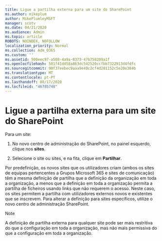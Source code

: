 ```yaml
---
title: Ligue a partilha externa para um site do SharePoint
ms.author: mikeplum
author: MikePlumleyMSFT
manager: scotv
ms.date: 04/21/2020
ms.audience: Admin
ms.topic: article
ROBOTS: NOINDEX, NOFOLLOW
localization_priority: Normal
ms.collection: Adm_O365
ms.custom: ''
ms.assetid: 500eec97-a508-4a9a-8373-47b758209a1f
ms.openlocfilehash: 501f41d458a863dc542520ccfbb7322913d4fdfc
ms.sourcegitcommit: 90f37eebec9aaa9e49c2cf4d201152c5e20e384b
ms.translationtype: MT
ms.contentlocale: pt-PT
ms.lasthandoff: 08/17/2020
ms.locfileid: "46785748"
---
```

# <a name="turn-external-sharing-on-or-off-for-a-sharepoint-site"></a>Ligue a partilha externa para um site do SharePoint

Para um site:
  
1. No novo centro de administração do SharePoint, no painel esquerdo, clique nos **sites**.
    
2. Selecione o site ou sites, e na fita, clique em **Partilhar**.
    
Por predefinição, os novos sites que os utilizadores criam (ambos os sites de equipas pertencentes a Grupos Microsoft 365 e sites de comunicação) têm a mesma definição de partilha que a definição da organização em toda a organização, a menos que a definição em toda a organização permita a partilha de ficheiros usando links que não requerem o acesso. Neste caso, os sites permitem a partilha com utilizadores externos novos e existentes que se inscrevem. Para alterar a definição para sites específicos, utilize o novo centro de administração SharePoint.
  
> [!NOTE]
> A definição de partilha externa para qualquer site pode ser mais restritiva do que a configuração em toda a organização, mas não mais permissiva do que a configuração em toda a organização. 
  

